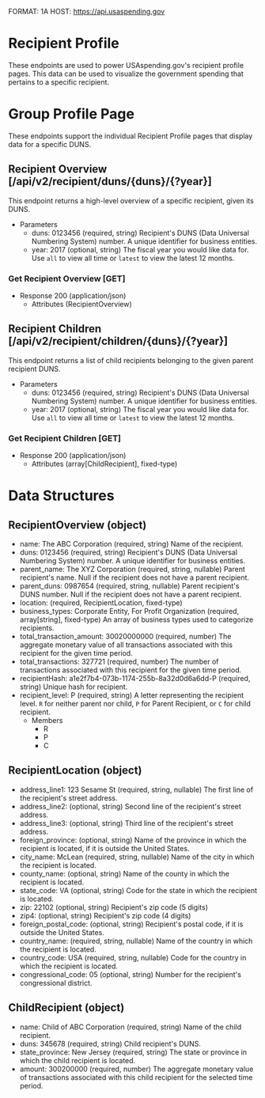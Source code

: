 FORMAT: 1A
HOST: https://api.usaspending.gov

# Recipient Profile

These endpoints are used to power USAspending.gov's recipient profile pages. This data can be used to visualize the government spending that pertains to a specific recipient.

# Group Profile Page

These endpoints support the individual Recipient Profile pages that display data for a specific DUNS.

## Recipient Overview [/api/v2/recipient/duns/{duns}/{?year}]

This endpoint returns a high-level overview of a specific recipient, given its DUNS.

+ Parameters
    + duns: 0123456 (required, string)
        Recipient's DUNS (Data Universal Numbering System) number. A unique identifier for business entities. 
    + year: 2017 (optional, string)
        The fiscal year you would like data for. Use `all` to view all time or `latest` to view the latest 12 months.

### Get Recipient Overview [GET]

+ Response 200 (application/json)
    + Attributes (RecipientOverview)
    
## Recipient Children [/api/v2/recipient/children/{duns}/{?year}]

This endpoint returns a list of child recipients belonging to the given parent recipient DUNS.

+ Parameters
    + duns: 0123456 (required, string)
        Recipient's DUNS (Data Universal Numbering System) number. A unique identifier for business entities. 
    + year: 2017 (optional, string)
        The fiscal year you would like data for. Use `all` to view all time or `latest` to view the latest 12 months.

### Get Recipient Children [GET]

+ Response 200 (application/json)
    + Attributes (array[ChildRecipient], fixed-type)

# Data Structures

## RecipientOverview (object)
+ name: The ABC Corporation (required, string)
    Name of the recipient.
+ duns: 0123456 (required, string)
    Recipient's DUNS (Data Universal Numbering System) number. A unique identifier for business entities. 
+ parent_name: The XYZ Corporation (required, string, nullable)
    Parent recipient's name. Null if the recipient does not have a parent recipient.
+ parent_duns: 0987654 (required, string, nullable)
    Parent recipient's DUNS number. Null if the recipient does not have a parent recipient.
+ location: (required, RecipientLocation, fixed-type)
+ business_types: Corporate Entity, For Profit Organization (required, array[string], fixed-type)
    An array of business types used to categorize recipients.
+ total_transaction_amount: 30020000000 (required, number)
    The aggregate monetary value of all transactions associated with this recipient for the given time period.
+ total_transactions: 327721 (required, number)
    The number of transactions associated with this recipient for the given time period.
+ recipientHash: a1e2f7b4-073b-1174-255b-8a32d0d6a6dd-P (required, string)
    Unique hash for recipient.
+ recipient_level: P (required, string)
    A letter representing the recipient level. `R` for neither parent nor child, `P` for Parent Recipient, or `C` for child recipient.
    + Members
        + R
        + P
        + C

## RecipientLocation (object)
+ address_line1: 123 Sesame St (required, string, nullable)
    The first line of the recipient's street address. 
+ address_line2: (optional, string)
    Second line of the recipient's street address. 
+ address_line3: (optional, string)
    Third line of the recipient's street address. 
+ foreign_province: (optional, string)
    Name of the province in which the recipient is located, if it is outside the United States.
+ city_name: McLean (required, string, nullable)
    Name of the city in which the recipient is located.
+ county_name: (optional, string)
    Name of the county in which the recipient is located.
+ state_code: VA (optional, string)
    Code for the state in which the recipient is located. 
+ zip: 22102 (optional, string)
    Recipient's zip code (5 digits)
+ zip4: (optional, string)
    Recipient's zip code (4 digits)
+ foreign_postal_code: (optional, string)
    Recipient's postal code, if it is outside the United States.
+ country_name: (required, string, nullable)
     Name of the country in which the recipient is located.
+ country_code: USA (required, string, nullable)
     Code for the country in which the recipient is located.
+ congressional_code: 05 (optional, string)
    Number for the recipient's congressional district. 
 
## ChildRecipient (object)
+ name: Child of ABC Corporation (required, string)
    Name of the child recipient.
+ duns: 345678 (required, string)
    Child recipient's DUNS.
+ state_province: New Jersey (required, string)
    The state or province in which the child recipient is located.
+ amount: 300200000 (required, number)
    The aggregate monetary value of transactions associated with this child recipient for the selected time period.
